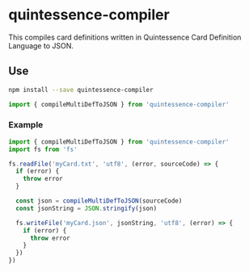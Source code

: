 # quintessence-compiler

This compiles card definitions written in Quintessence Card Definition Language to JSON.

## Use

```bash
npm install --save quintessence-compiler
```

```javascript
import { compileMultiDefToJSON } from 'quintessence-compiler'
```

### Example
```javascript
import { compileMultiDefToJSON } from 'quintessence-compiler'
import fs from 'fs'

fs.readFile('myCard.txt', 'utf8', (error, sourceCode) => {
  if (error) {
    throw error
  }

  const json = compileMultiDefToJSON(sourceCode)
  const jsonString = JSON.stringify(json)

  fs.writeFile('myCard.json', jsonString, 'utf8', (error) => {
    if (error) {
      throw error
    }
  })
})
```

